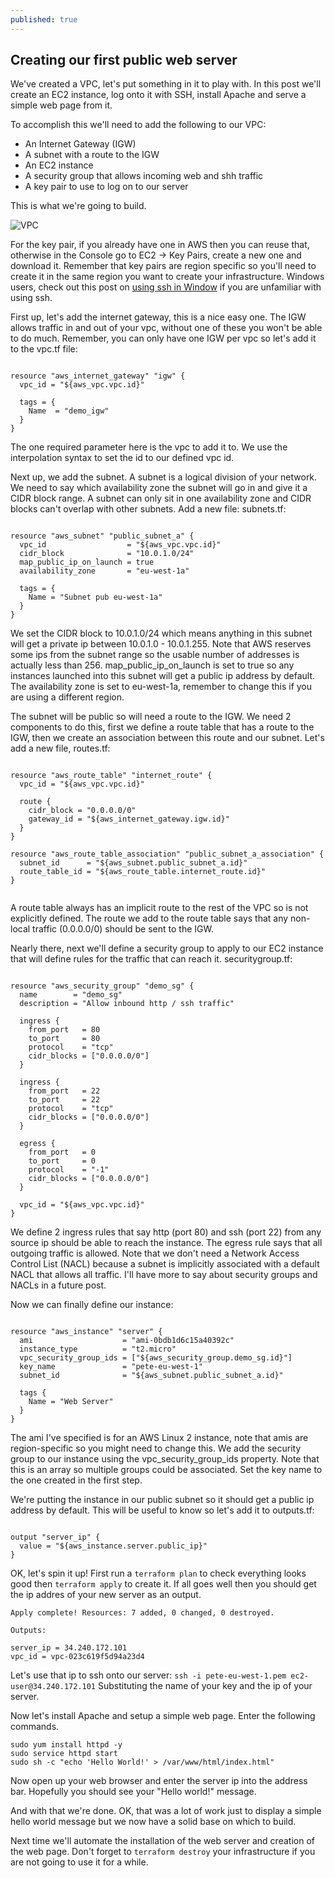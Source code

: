 ```yaml
---
published: true
---
```

## Creating our first public web server

We've created a VPC, let's put something in it to play with. In this post we'll create an EC2 instance, log onto it with SSH, install Apache and serve a simple web page from it.

To accomplish this we'll need to add the following to our VPC:
- An Internet Gateway (IGW)
- A subnet with a route to the IGW
- An EC2 instance
- A security group that allows incoming web and shh traffic
- A key pair to use to log on to our server

This is what we're going to build.

![VPC]({{site.baseurl}}//images/first_single_server.png)

For the key pair, if you already have one in AWS then you can reuse that, otherwise in the Console go to EC2 -> Key Pairs, create a new one and download it. Remember that key pairs are region specific so you'll need to create it in the same region you want to create your infrastructure. Windows users, check out this post on [using ssh in Window](http://pdsutcliffe.co.uk/2018-09-04/ssh-on-windows) if you are unfamiliar with using ssh.

First up, let's add the internet gateway, this is a nice easy one. The IGW allows traffic in and out of your vpc, without one of these you won't be able to do much.
Remember, you can only have one IGW per vpc so let's add it to the vpc.tf file:

``` HCL

resource "aws_internet_gateway" "igw" {
  vpc_id = "${aws_vpc.vpc.id}"
  
  tags = {
    Name  = "demo_igw"
  }
}

```

The one required parameter here is the vpc to add it to. We use the interpolation syntax to set the id to our defined vpc id.

Next up, we add the subnet. A subnet is a logical division of your network. We need to say which availability zone the subnet will go in and give it a CIDR block range. A subnet can only sit in one availability zone and CIDR blocks can't overlap with other subnets. Add a new file: subnets.tf:

``` HCL

resource "aws_subnet" "public_subnet_a" {
  vpc_id                  = "${aws_vpc.vpc.id}"
  cidr_block              = "10.0.1.0/24"
  map_public_ip_on_launch = true
  availability_zone       = "eu-west-1a"

  tags = {
    Name = "Subnet pub eu-west-1a"
  }
}

```

We set the CIDR block to 10.0.1.0/24 which means anything in this subnet will get a private ip between 10.0.1.0 - 10.0.1.255. Note that AWS reserves some ips from the subnet range so the usable number of addresses is actually less than 256. map_public_ip_on_launch is set to true so any instances launched into this subnet will get a public ip address by default.
The availability zone is set to eu-west-1a, remember to change this if you are using a different region.

The subnet will be public so will need a route to the IGW. We need 2 components to do this, first we define a route table that has a route to the IGW, then we create an association between this route and our subnet. Let's add a new file, routes.tf:

``` HCL

resource "aws_route_table" "internet_route" {
  vpc_id = "${aws_vpc.vpc.id}"

  route {
    cidr_block = "0.0.0.0/0"
    gateway_id = "${aws_internet_gateway.igw.id}"
  }
}

resource "aws_route_table_association" "public_subnet_a_association" {
  subnet_id      = "${aws_subnet.public_subnet_a.id}"
  route_table_id = "${aws_route_table.internet_route.id}"
}


```
A route table always has an implicit route to the rest of the VPC so is not explicitly defined. The route we add to the route table says that any non-local traffic (0.0.0.0/0) should be sent to the IGW.

Nearly there, next we'll define a security group to apply to our EC2 instance that will define rules for the traffic that can reach it.  securitygroup.tf:

``` HCL

resource "aws_security_group" "demo_sg" {
  name        = "demo_sg"
  description = "Allow inbound http / ssh traffic"

  ingress {
    from_port   = 80
    to_port     = 80
    protocol    = "tcp"
    cidr_blocks = ["0.0.0.0/0"]
  }

  ingress {
    from_port   = 22
    to_port     = 22
    protocol    = "tcp"
    cidr_blocks = ["0.0.0.0/0"]
  }

  egress {
    from_port   = 0
    to_port     = 0
    protocol    = "-1"
    cidr_blocks = ["0.0.0.0/0"]
  }

  vpc_id = "${aws_vpc.vpc.id}"
}

```
We define 2 ingress rules that say http (port 80) and ssh (port 22) from any source ip should be able to reach the instance. The egress rule says that all outgoing traffic is allowed.
Note that we don't need a Network Access Control List (NACL) because a subnet is implicitly associated with a default NACL that allows all traffic. I'll have more to say about security groups and NACLs in a future post.

Now we can finally define our instance:

``` HCL

resource "aws_instance" "server" {
  ami                    = "ami-0bdb1d6c15a40392c"
  instance_type          = "t2.micro"
  vpc_security_group_ids = ["${aws_security_group.demo_sg.id}"]
  key_name               = "pete-eu-west-1"
  subnet_id              = "${aws_subnet.public_subnet_a.id}"

  tags {
    Name = "Web Server"
  }
}

```

The ami I've specified is for an AWS Linux 2 instance, note that amis are region-specific so you might need to change this. We add the security group to our instance using the vpc_security_group_ids property. Note that this is an array so multiple groups could be associated. Set the key name to the one created in the first step.

We're putting the instance in our public subnet so it should get a public ip address by default. This will be useful to know so let's add it to outputs.tf:

``` HCL

output "server_ip" {
  value = "${aws_instance.server.public_ip}"
}

```

OK, let's spin it up! First run a `terraform plan` to check everything looks good then `terraform apply` to create it. If all goes well then you should get the ip addres of your new server as an output.

```
Apply complete! Resources: 7 added, 0 changed, 0 destroyed.

Outputs:

server_ip = 34.240.172.101
vpc_id = vpc-023c619f5d94a23d4
```

Let's use that ip to ssh onto our server:
`ssh -i pete-eu-west-1.pem ec2-user@34.240.172.101`
Substituting the name of your key and the ip of your server.

Now let's install Apache and setup a simple web page. Enter the following commands.

```
sudo yum install httpd -y
sudo service httpd start
sudo sh -c "echo 'Hello World!' > /var/www/html/index.html"
```

Now open up your web browser and enter the server ip into the address bar. Hopefully you should see your "Hello world!" message.

And with that we're done. OK, that was a lot of work just to display a simple hello world message but we now have a solid base on which to build.

Next time we'll automate the installation of the web server and creation of the web page. Don't forget to `terraform destroy` your infrastructure if you are not going to use it for a while.
